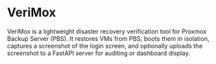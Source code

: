 # VeriMox
VeriMox is a lightweight disaster recovery verification tool for Proxmox Backup Server (PBS).   It restores VMs from PBS, boots them in isolation, captures a screenshot of the login screen, and optionally uploads the screenshot to a FastAPI server for auditing or dashboard display.
